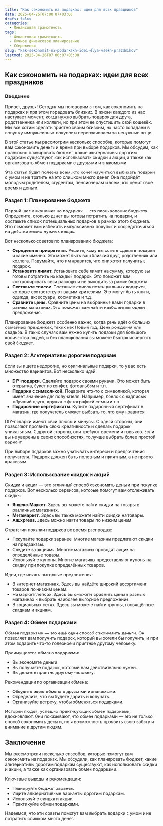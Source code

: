 ```yaml
---
title: "Как сэкономить на подарках: идеи для всех праздников"
date: 2025-04-26T07:00:07+03:00
draft: false
categories:
  - Финансовая грамотность
tags:
  - Финансовая грамотность
  - Личное финансовое планирование
  - Сбережения
slug: "kak-sekonomit-na-podarkakh-idei-dlya-vsekh-prazdnikov"
lastmod: 2025-04-26T07:00:07+03:00
---
```


## Как сэкономить на подарках: идеи для всех праздников

### Введение

Привет, друзья! Сегодня мы поговорим о том, как сэкономить на подарках и при этом порадовать близких. В жизни каждого из нас наступает момент, когда нужно выбрать подарок для друга, родственника или коллеги, но при этом не опустошить свой кошелёк. Мы все хотим сделать приятно своим близким, но часто попадаем в ловушку импульсивных покупок и переплачиваем за ненужные вещи.

В этой статье мы рассмотрим несколько способов, которые помогут вам сэкономить деньги и время при выборе подарков. Мы обсудим, как правильно планировать бюджет, какие альтернативы дорогим подаркам существуют, как использовать скидки и акции, а также как организовать обмен подарками с друзьями и знакомыми.

Эта статья будет полезна всем, кто хочет научиться выбирать подарки с умом и не тратить на это слишком много денег. Она подойдёт молодым родителям, студентам, пенсионерам и всем, кто ценит своё время и деньги.

### Раздел 1: Планирование бюджета

Первый шаг к экономии на подарках — это планирование бюджета. Определите, сколько денег вы готовы потратить на подарки, и составьте список потенциальных подарков в рамках этого бюджета. Это поможет вам избежать импульсивных покупок и сосредоточиться на действительно нужных вещах.

Вот несколько советов по планированию бюджета:

* **Определите приоритеты.** Решите, кому вы хотите сделать подарки и какие именно. Это может быть ваш близкий друг, родственник или коллега. Подумайте, что им нравится, что они хотят получить в подарок.
* **Установите лимит.** Установите себе лимит на сумму, которую вы готовы потратить на каждый подарок. Это поможет вам контролировать свои расходы и не выходить за рамки бюджета.
* **Составьте список.** Составьте список потенциальных подарков, которые соответствуют вашим критериям. Это могут быть книги, одежда, аксессуары, косметика и т.д.
* **Сравните цены.** Сравните цены на выбранные вами подарки в разных магазинах. Это поможет вам найти наиболее выгодные предложения.

Планирование бюджета особенно важно, когда речь идёт о больших семейных праздниках, таких как Новый год, День рождения или свадьба. В таких случаях вам нужно купить подарки для большого количества людей, и без планирования вы можете быстро исчерпать свой бюджет.

### Раздел 2: Альтернативы дорогим подаркам

Если вы ищете недорогие, но оригинальные подарки, то у вас есть множество вариантов. Вот несколько идей:

* **DIY-подарки.** Сделайте подарок своими руками. Это может быть открытка, букет из конфет, фотоальбом и т.п.
* **Подарки с символикой.** Подарите что-то с символикой, которая имеет значение для получателя. Например, брелок с надписью «Лучший друг», кружка с фотографией семьи и т.п.
* **Подарочные сертификаты.** Купите подарочный сертификат в магазин, где получатель сможет выбрать то, что ему нравится.

DIY-подарки имеют свои плюсы и минусы. С одной стороны, они позволяют проявить свою креативность и сделать подарок уникальным. С другой стороны, они требуют времени и навыков. Если вы не уверены в своих способностях, то лучше выбрать более простой вариант.

При выборе подарков важно учитывать интересы и предпочтения получателя. Подарок должен быть полезным и приятным, а не просто красивым.

### Раздел 3: Использование скидок и акций

Скидки и акции — это отличный способ сэкономить деньги при покупке подарков. Вот несколько сервисов, которые помогут вам отслеживать скидки:

* **Яндекс.Маркет.** Здесь вы можете найти скидки на товары в различных магазинах.
* **Мегамаркет.** Здесь вы также можете найти скидки на товары.
* **AliExpress.** Здесь можно найти товары по низким ценам.

Стратегии покупки подарков во время распродаж:

* Покупайте подарки заранее. Многие магазины предлагают скидки на предзаказы.
* Следите за акциями. Многие магазины проводят акции на определённые товары.
* Используйте купоны. Многие магазины предоставляют купоны на скидку при покупке определённых товаров.

Идеи, где искать выгодные предложения:

* В интернет-магазинах. Здесь вы найдёте широкий ассортимент товаров по низким ценам.
* На маркетплейсах. Здесь вы сможете сравнить цены в разных магазинах и выбрать наиболее выгодное предложение.
* В социальных сетях. Здесь вы можете найти группы, посвящённые скидкам и акциям.

### Раздел 4: Обмен подарками

Обмен подарками — это ещё один способ сэкономить деньги. Он позволяет вам получить подарок, который вы хотели бы получить, и при этом подарить что-то полезное и приятное другому человеку.

Преимущества обмена подарками:

* Вы экономите деньги.
* Вы получаете подарок, который вам действительно нужен.
* Вы делаете приятно другому человеку.

Рекомендации по организации обмена:

* Обсудите идею обмена с друзьями и знакомыми.
* Определите, что вы будете дарить и получать.
* Организуйте встречу, чтобы обменяться подарками.

Истории людей, успешно практикующих обмен подарками, вдохновляют. Они показывают, что обмен подарками — это не только способ сэкономить деньги, но и возможность проявить свою заботу и внимание к другим людям.

## Заключение

Мы рассмотрели несколько способов, которые помогут вам сэкономить на подарках. Мы обсудили, как планировать бюджет, какие альтернативы дорогим подаркам существуют, как использовать скидки и акции, а также как организовать обмен подарками.

Ключевые выводы и рекомендации:

* Планируйте бюджет заранее.
* Ищите альтернативные варианты дорогим подаркам.
* Используйте скидки и акции.
* Практикуйте обмен подарками.

Надеемся, что эти советы помогут вам выбрать подарки с умом и не потратить слишком много денег.
